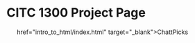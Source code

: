 # CITC 1300 Project Page

<ul>
    <il><a> href="intro_to_html/index.html" target="_blank">ChattPicks</a></li>
</ul>